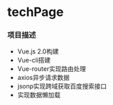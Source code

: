 # techPage

### 项目描述

- Vue.js 2.0构建
- Vue-cli搭建
- Vue-router实现路由处理
- axios异步请求数据
- jsonp实现跨域获取百度搜索接口
- 实现数据懒加载